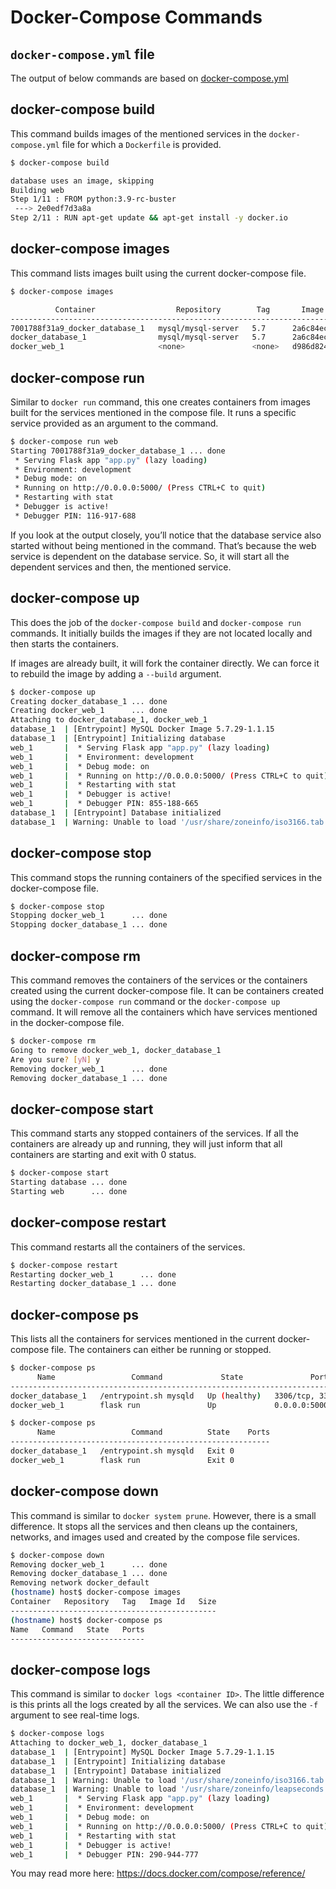 # Docker-Compose Commands

## `docker-compose.yml` file

The output of below commands are based on [docker-compose.yml](../docker/resources/docker-compose.yml)

## docker-compose build

This command builds images of the mentioned services in the `docker-compose.yml` file for which a `Dockerfile` is provided.

```sh
$ docker-compose build

database uses an image, skipping
Building web
Step 1/11 : FROM python:3.9-rc-buster
 ---> 2e0edf7d3a8a
Step 2/11 : RUN apt-get update && apt-get install -y docker.io
```

## docker-compose images

This command lists images built using the current docker-compose file.

```sh
$ docker-compose images

          Container                  Repository        Tag       Image Id       Size  
--------------------------------------------------------------------------------------
7001788f31a9_docker_database_1   mysql/mysql-server   5.7      2a6c84ecfcb2   333.9 MB
docker_database_1                mysql/mysql-server   5.7      2a6c84ecfcb2   333.9 MB
docker_web_1                     <none>               <none>   d986d824dae4   953 MB
```

## docker-compose run

Similar to `docker run` command, this one creates containers from images built for the services mentioned in the compose file. It runs a specific service provided as an argument to the command.

```sh
$ docker-compose run web
Starting 7001788f31a9_docker_database_1 ... done
 * Serving Flask app "app.py" (lazy loading)
 * Environment: development
 * Debug mode: on
 * Running on http://0.0.0.0:5000/ (Press CTRL+C to quit)
 * Restarting with stat
 * Debugger is active!
 * Debugger PIN: 116-917-688
```

If you look at the output closely, you’ll notice that the database service also started without being mentioned in the command. That’s because the web service is dependent on the database service. So, it will start all the dependent services and then, the mentioned service.

## docker-compose up

This does the job of the `docker-compose build` and `docker-compose run` commands. It initially builds the images if they are not located locally and then starts the containers.

If images are already built, it will fork the container directly. We can force it to rebuild the image by adding a `--build` argument.

```sh
$ docker-compose up
Creating docker_database_1 ... done
Creating docker_web_1      ... done
Attaching to docker_database_1, docker_web_1
database_1  | [Entrypoint] MySQL Docker Image 5.7.29-1.1.15
database_1  | [Entrypoint] Initializing database
web_1       |  * Serving Flask app "app.py" (lazy loading)
web_1       |  * Environment: development
web_1       |  * Debug mode: on
web_1       |  * Running on http://0.0.0.0:5000/ (Press CTRL+C to quit)
web_1       |  * Restarting with stat
web_1       |  * Debugger is active!
web_1       |  * Debugger PIN: 855-188-665
database_1  | [Entrypoint] Database initialized
database_1  | Warning: Unable to load '/usr/share/zoneinfo/iso3166.tab' as time zone. Skipping it.
```

## docker-compose stop

This command stops the running containers of the specified services in the docker-compose file.

```sh
$ docker-compose stop
Stopping docker_web_1      ... done
Stopping docker_database_1 ... done
```

## docker-compose rm

This command removes the containers of the services or the containers created using the current docker-compose file. It can be containers created using the `docker-compose run` command or the `docker-compose up` command. It will remove all the containers which have services mentioned in the docker-compose file.

```sh
$ docker-compose rm
Going to remove docker_web_1, docker_database_1
Are you sure? [yN] y
Removing docker_web_1      ... done
Removing docker_database_1 ... done
```

## docker-compose start

This command starts any stopped containers of the services. If all the containers are already up and running, they will just inform that all containers are starting and exit with 0 status.

```sh
$ docker-compose start
Starting database ... done
Starting web      ... done
```

## docker-compose restart

This command restarts all the containers of the services.

```sh
$ docker-compose restart
Restarting docker_web_1      ... done
Restarting docker_database_1 ... done
```

## docker-compose ps

This lists all the containers for services mentioned in the current docker-compose file. The containers can either be running or stopped.

```sh
$ docker-compose ps
      Name                 Command             State               Ports         
---------------------------------------------------------------------------------
docker_database_1   /entrypoint.sh mysqld   Up (healthy)   3306/tcp, 33060/tcp   
docker_web_1        flask run               Up             0.0.0.0:5000->5000/tcp

$ docker-compose ps
      Name                 Command          State    Ports
----------------------------------------------------------
docker_database_1   /entrypoint.sh mysqld   Exit 0        
docker_web_1        flask run               Exit 0  
```

## docker-compose down

This command is similar to `docker system prune`. However, there is a small difference. It stops all the services and then cleans up the containers, networks, and images used and created by the compose file services.

```sh
$ docker-compose down
Removing docker_web_1      ... done
Removing docker_database_1 ... done
Removing network docker_default
(hostname) host$ docker-compose images
Container   Repository   Tag   Image Id   Size
----------------------------------------------
(hostname) host$ docker-compose ps
Name   Command   State   Ports
------------------------------
```

## docker-compose logs

This command is similar to `docker logs <container ID>`. The little difference is this prints all the logs created by all the services. We can also use the `-f` argument to see real-time logs.

```sh
$ docker-compose logs
Attaching to docker_web_1, docker_database_1
database_1  | [Entrypoint] MySQL Docker Image 5.7.29-1.1.15
database_1  | [Entrypoint] Initializing database
database_1  | [Entrypoint] Database initialized
database_1  | Warning: Unable to load '/usr/share/zoneinfo/iso3166.tab' as time zone. Skipping it.
database_1  | Warning: Unable to load '/usr/share/zoneinfo/leapseconds' as time zone. Skipping it.
web_1       |  * Serving Flask app "app.py" (lazy loading)
web_1       |  * Environment: development
web_1       |  * Debug mode: on
web_1       |  * Running on http://0.0.0.0:5000/ (Press CTRL+C to quit)
web_1       |  * Restarting with stat
web_1       |  * Debugger is active!
web_1       |  * Debugger PIN: 290-944-777
```

You may read more here: <https://docs.docker.com/compose/reference/>
